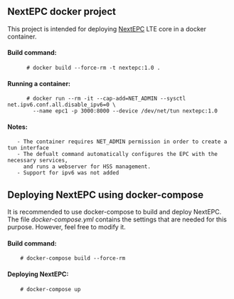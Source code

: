 ## NextEPC docker project

This project is intended for deploying [NextEPC](http://nextepc.org) LTE core in a docker container.

####     Build command:
          # docker build --force-rm -t nextepc:1.0 .

####     Running a container:

          # docker run --rm -it --cap-add=NET_ADMIN --sysctl net.ipv6.conf.all.disable_ipv6=0 \
            --name epc1 -p 3000:8000 --device /dev/net/tun nextepc:1.0

####     Notes:
       - The container requires NET_ADMIN permission in order to create a tun interface
       - The defualt command automatically configures the EPC with the necessary services,
         and runs a webserver for HSS management.
       - Support for ipv6 was not added
       
## Deploying NextEPC using docker-compose

It is recommended to use docker-compose to build and deploy NextEPC. The file _docker-compose.yml_ contains
the settings that are needed for this purpose. However, feel free to modify it.

#### Build command:
        # docker-compose build --force-rm
        
#### Deploying NextEPC:
        
        # docker-compose up
        
